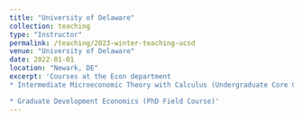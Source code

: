 ```yaml
---
title: "University of Delaware"
collection: teaching
type: "Instructor"
permalink: /teaching/2023-winter-teaching-ucsd
venue: "University of Delaware"
date: 2022-01-01
location: "Newark, DE"
excerpt: 'Courses at the Econ department
* Intermediate Microeconomic Theory with Calculus (Undergraduate Core Course)

* Graduate Development Economics (PhD Field Course)'
---
```

